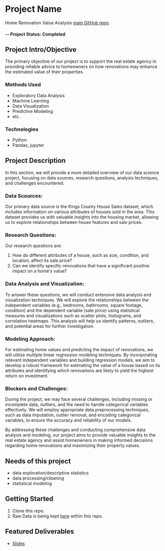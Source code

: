 # Project Name
Home Renovation Value Analysis
[main GitHub repo](https://github.com/Jimmy772/phase_2_project).

#### -- Project Status: Completed

## Project Intro/Objective
The primary objective of our project is to support the real estate agency in providing reliable advice to homeowners on how renovations may enhance the estimated value of their properties. 

### Methods Used
* Exploratory Data Analysis
* Machine Learning
* Data Visualization
* Predictive Modeling
* etc.

### Technologies
* Python
* Pandas, jupyter

## Project Description
In this section, we will provide a more detailed overview of our data science project, focusing on data sources, research questions, analysis techniques, and challenges encountered.

### Data Scources:
Our primary data source is the Kings County House Sales dataset, which includes information on various attributes of houses sold in the area. This dataset provides us with valuable insights into the housing market, allowing us to explore relationships between house features and sale prices.

### Research Questions:
Our research questions are:
1. How do different attributes of a house, such as size, condition, and location, affect its sale price?
2. Can we identify specific renovations that have a significant positive impact on a home's value?

### Data Analysis and Visualization:
To answer these questions, we will conduct extensive data analysis and visualization techniques. We will explore the relationships between the independent variables (e.g., bedrooms, bathrooms, square footage, condition) and the dependent variable (sale price) using statistical measures and visualizations such as scatter plots, histograms, and correlation heatmaps. This analysis will help us identify patterns, outliers, and potential areas for further investigation.

### Modeling Approach:
For estimating home values and predicting the impact of renovations, we will utilize multiple linear regression modeling techniques. By incorporating relevant independent variables and building regression models, we aim to develop a robust framework for estimating the value of a house based on its attributes and identifying which renovations are likely to yield the highest return on investment.

### Blockers and Challenges:
During the project, we may face several challenges, including missing or incomplete data, outliers, and the need to handle categorical variables effectively. We will employ appropriate data preprocessing techniques, such as data imputation, outlier removal, and encoding categorical variables, to ensure the accuracy and reliability of our models.

By addressing these challenges and conducting comprehensive data analysis and modeling, our project aims to provide valuable insights to the real estate agency and assist homeowners in making informed decisions regarding home renovations and maximizing their property values.

## Needs of this project

- data exploration/descriptive statistics
- data processing/cleaning
- statistical modeling

## Getting Started

1. Clone this repo.
2. Raw Data is being kept [here](https://github.com/Jimmy772/phase_2_project/tree/main/data/raw) within this repo.
    

## Featured Deliverables
* [Slides](https://docs.google.com/presentation/d/1p0_cDG_QNX4qFHGw9xUdtcI05w9TCC56n6j_sxu61-Y/edit?usp=sharing)
